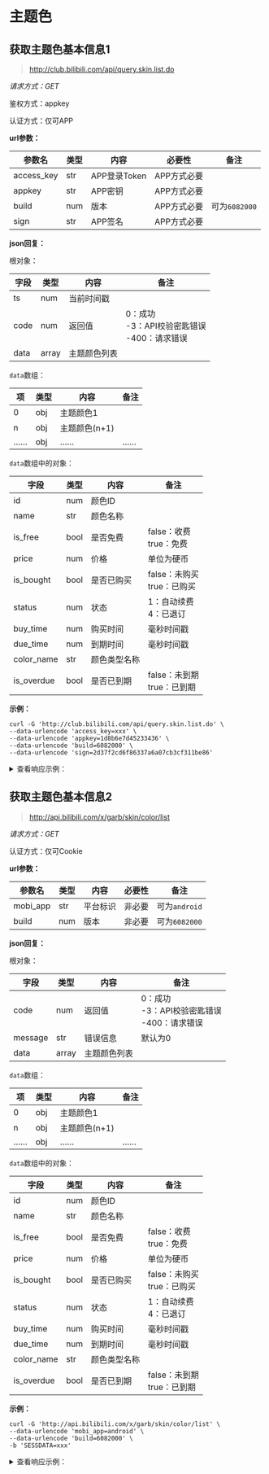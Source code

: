 # 主题色

## 获取主题色基本信息1

> http://club.bilibili.com/api/query.skin.list.do

*请求方式：GET*

鉴权方式：appkey

认证方式：仅可APP

**url参数：**

| 参数名     | 类型 | 内容         | 必要性      | 备注          |
| ---------- | ---- | ------------ | ----------- | ------------- |
| access_key | str  | APP登录Token | APP方式必要 |               |
| appkey     | str  | APP密钥      | APP方式必要 |               |
| build      | num  | 版本         | APP方式必要 | 可为`6082000` |
| sign       | str  | APP签名      | APP方式必要 |               |

**json回复：**

根对象：

| 字段 | 类型  | 内容         | 备注                                                 |
| ---- | ----- | ------------ | ---------------------------------------------------- |
| ts   | num   | 当前时间戳   |                                                      |
| code | num   | 返回值       | 0：成功<br />-3：API校验密匙错误<br />-400：请求错误 |
| data | array | 主题颜色列表 |                                                      |

`data`数组：

| 项   | 类型 | 内容          | 备注 |
| ---- | ---- | ------------- | ---- |
| 0    | obj  | 主题颜色1     |      |
| n    | obj  | 主题颜色(n+1) |      |
| ……   | obj  | ……            | ……   |

`data`数组中的对象：

| 字段       | 类型 | 内容         | 备注                            |
| ---------- | ---- | ------------ | ------------------------------- |
| id         | num  | 颜色ID       |                                 |
| name       | str  | 颜色名称     |                                 |
| is_free    | bool | 是否免费     | false：收费<br />true：免费     |
| price      | num  | 价格         | 单位为硬币                      |
| is_bought  | bool | 是否已购买   | false：未购买<br />true：已购买 |
| status     | num  | 状态         | 1：自动续费<br />4：已退订      |
| buy_time   | num  | 购买时间     | 毫秒时间戳                      |
| due_time   | num  | 到期时间     | 毫秒时间戳                      |
| color_name | str  | 颜色类型名称 |                                 |
| is_overdue | bool | 是否已到期   | false：未到期<br />true：已到期 |

**示例：**

```shell
curl -G 'http://club.bilibili.com/api/query.skin.list.do' \
--data-urlencode 'access_key=xxx' \
--data-urlencode 'appkey=1d8b6e7d45233436' \
--data-urlencode 'build=6082000' \
--data-urlencode 'sign=2d37f2cd6f86337a6a07cb3cf311be86'
```

<details>
<summary>查看响应示例：</summary>

```json
{
    "ts": 1599225638239,
    "code": 0,
    "data": [
        {
            "id": 2,
            "name": "少女粉",
            "is_free": true,
            "price": 0,
            "is_bought": false,
            "color_name": "pink",
            "is_overdue": false
        },
        {
            "id": 1,
            "name": "夜间模式",
            "is_free": true,
            "price": 0,
            "is_bought": false,
            "color_name": "black",
            "is_overdue": false
        },
        {
            "id": 3,
            "name": "姨妈红",
            "is_free": false,
            "price": 5,
            "is_bought": false,
            "color_name": "red",
            "is_overdue": false
        },
        {
            "id": 4,
            "name": "咸蛋黄",
            "is_free": false,
            "price": 5,
            "is_bought": false,
            "color_name": "yellow",
            "is_overdue": false
        },
        {
            "id": 5,
            "name": "早苗绿",
            "is_free": false,
            "price": 5,
            "is_bought": false,
            "status": 4,
            "buy_time": 1599219782000,
            "due_time": 1601811782000,
            "color_name": "green",
            "is_overdue": false
        },
        {
            "id": 6,
            "name": "胖次蓝",
            "is_free": false,
            "price": 5,
            "is_bought": false,
            "color_name": "blue",
            "is_overdue": false
        },
        {
            "id": 7,
            "name": "基佬紫",
            "is_free": false,
            "price": 5,
            "is_bought": false,
            "color_name": "purple",
            "is_overdue": false
        }
    ]
}
```

</details>

## 获取主题色基本信息2

> http://api.bilibili.com/x/garb/skin/color/list

*请求方式：GET*

认证方式：仅可Cookie

**url参数：**

| 参数名   | 类型 | 内容     | 必要性 | 备注          |
| -------- | ---- | -------- | ------ | ------------- |
| mobi_app | str  | 平台标识 | 非必要 | 可为`android` |
| build    | num  | 版本     | 非必要 | 可为`6082000` |

**json回复：**

根对象：

| 字段    | 类型  | 内容         | 备注                                                 |
| ------- | ----- | ------------ | ---------------------------------------------------- |
| code    | num   | 返回值       | 0：成功<br />-3：API校验密匙错误<br />-400：请求错误 |
| message | str   | 错误信息     | 默认为0                                              |
| data    | array | 主题颜色列表 |                                                      |

`data`数组：

| 项   | 类型 | 内容          | 备注 |
| ---- | ---- | ------------- | ---- |
| 0    | obj  | 主题颜色1     |      |
| n    | obj  | 主题颜色(n+1) |      |
| ……   | obj  | ……            | ……   |

`data`数组中的对象：

| 字段       | 类型 | 内容         | 备注                            |
| ---------- | ---- | ------------ | ------------------------------- |
| id         | num  | 颜色ID       |                                 |
| name       | str  | 颜色名称     |                                 |
| is_free    | bool | 是否免费     | false：收费<br />true：免费     |
| price      | num  | 价格         | 单位为硬币                      |
| is_bought  | bool | 是否已购买   | false：未购买<br />true：已购买 |
| status     | num  | 状态         | 1：自动续费<br />4：已退订      |
| buy_time   | num  | 购买时间     | 毫秒时间戳                      |
| due_time   | num  | 到期时间     | 毫秒时间戳                      |
| color_name | str  | 颜色类型名称 |                                 |
| is_overdue | bool | 是否已到期   | false：未到期<br />true：已到期 |

**示例：**

```shell
curl -G 'http://api.bilibili.com/x/garb/skin/color/list' \
--data-urlencode 'mobi_app=android' \
--data-urlencode 'build=6082000' \
-b 'SESSDATA=xxx'
```

<details>
<summary>查看响应示例：</summary>

```json
{
    "code": 0,
    "message": "0",
    "ttl": 1,
    "data": [
        {
            "id": 8,
            "name": "简洁白",
            "is_free": true,
            "price": 0,
            "is_bought": false,
            "status": 0,
            "buy_time": 0,
            "due_time": 0,
            "color_name": "white",
            "is_overdue": false
        },
        {
            "id": 2,
            "name": "少女粉",
            "is_free": true,
            "price": 0,
            "is_bought": false,
            "status": 0,
            "buy_time": 0,
            "due_time": 0,
            "color_name": "pink",
            "is_overdue": false
        },
        {
            "id": 1,
            "name": "夜间模式",
            "is_free": true,
            "price": 0,
            "is_bought": false,
            "status": 0,
            "buy_time": 0,
            "due_time": 0,
            "color_name": "black",
            "is_overdue": false
        },
        {
            "id": 3,
            "name": "姨妈红",
            "is_free": false,
            "price": 5,
            "is_bought": false,
            "status": 0,
            "buy_time": 0,
            "due_time": 0,
            "color_name": "red",
            "is_overdue": false
        },
        {
            "id": 4,
            "name": "咸蛋黄",
            "is_free": false,
            "price": 5,
            "is_bought": false,
            "status": 0,
            "buy_time": 0,
            "due_time": 0,
            "color_name": "yellow",
            "is_overdue": false
        },
        {
            "id": 5,
            "name": "早苗绿",
            "is_free": false,
            "price": 5,
            "is_bought": false,
            "status": 4,
            "buy_time": 1599219782000,
            "due_time": 1601811782000,
            "color_name": "green",
            "is_overdue": false
        },
        {
            "id": 6,
            "name": "胖次蓝",
            "is_free": false,
            "price": 5,
            "is_bought": false,
            "status": 0,
            "buy_time": 0,
            "due_time": 0,
            "color_name": "blue",
            "is_overdue": false
        },
        {
            "id": 7,
            "name": "基佬紫",
            "is_free": false,
            "price": 5,
            "is_bought": false,
            "status": 0,
            "buy_time": 0,
            "due_time": 0,
            "color_name": "purple",
            "is_overdue": false
        }
    ]
}
```

</details>